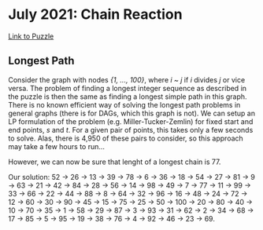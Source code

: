 July 2021: Chain Reaction
=========================

[Link to Puzzle](https://www.janestreet.com/puzzles/chain-reaction-index/ "Jul 2021: Chain Reaction")

Longest Path
------------

Consider the graph with nodes *\{1, ..., 100\}*, where *i ~ j* if *i* divides *j* or vice versa.
The problem of finding a longest integer sequence as described in the puzzle is then the same as finding a longest simple path in this graph.
There is no known efficient way of solving the longest path problems in general graphs (there is for DAGs, which this graph is not).
We can setup an LP formulation of the problem (e.g. Miller-Tucker-Zemlin) for fixed start and end points, *s* and *t*.
For a given pair of points, this takes only a few seconds to solve.
Alas, there is 4,950 of these pairs to consider, so this approach may take a few hours to run...

However, we can now be sure that lenght of a longest chain is 77.

Our solution: 52 -> 26 -> 13 -> 39 -> 78 -> 6 -> 36 -> 18 -> 54 -> 27 -> 81 -> 9 -> 63 -> 21 -> 42 -> 84 -> 28 -> 56 -> 14 -> 98 -> 49 -> 7 -> 77 -> 11 -> 99 -> 33 -> 66 -> 22 -> 44 -> 88 -> 8 -> 64 -> 32 -> 96 -> 16 -> 48 -> 24 -> 72 -> 12 -> 60 -> 30 -> 90 -> 45 -> 15 -> 75 -> 25 -> 50 -> 100 -> 20 -> 80 -> 40 -> 10 -> 70 -> 35 -> 1 -> 58 -> 29 -> 87 -> 3 -> 93 -> 31 -> 62 -> 2 -> 34 -> 68 -> 17 -> 85 -> 5 -> 95 -> 19 -> 38 -> 76 -> 4 -> 92 -> 46 -> 23 -> 69.

